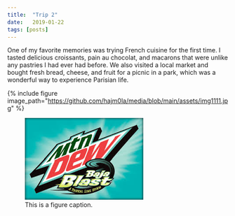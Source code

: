 ```yaml
---
title:  "Trip 2"
date:   2019-01-22
tags: [posts]
---
```



One of my favorite memories was trying French cuisine for the first time. I tasted delicious croissants, pain au chocolat, and macarons that were unlike 
any pastries I had ever had before. We also visited a local market and bought fresh bread, cheese, and fruit for a picnic in a park, which was a wonderful
way to experience Parisian life.


{% include figure image_path="https://github.com/hajm0la/media/blob/main/assets/img1111.jpg" %}

<figure>
  <img src="/assets/images.jpeg" alt="this is a placeholder image">
  <figcaption>This is a figure caption.</figcaption>
</figure>
